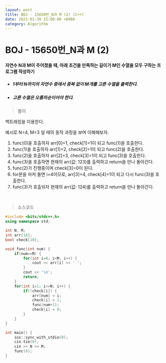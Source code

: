 ```yaml
---
layout: post
title: BOJ - 15650번_N과 M (2) (C++)
date: 2021-01-30 15:00:00 +0900
category: Algorithm
---
```


# BOJ - 15650번_N과 M (2)

#### 자연수 N과 M이 주어졌을 때, 아래 조건을 만족하는 길이가 M인 수열을 모두 구하는 프로그램 작성하기

- ##### 1부터 N까지의 자연수 중에서 중복 없이 M개를 고른 수열을 출력한다.

- #####  고른 수열은 오름차순이어야 한다.

> 풀이

백트래킹을 이용한다. 

예시로 N=4, M=3 일 때의 동작 과정을 보며 이해해보자.

1. func(0)을 호출하자 arr[0]=1, check[1]=1이 되고 func(1)을 호출한다.
2. func(1)을 호출하자 arr[1]=2, check[2]=1이 되고 func(2)을 호출한다.
3. func(2)을 호출하자 arr[2]=3, check[3]=1이 되고 func(3)을 호출한다.
4. func(3)을 호출하면 현재의 arr(값: 123)를 출력하고 return을 만나 돌아간다.
5. func(2)가 진행중이며 check[3]=0이 된다.
6. for문을 마저 돌면 i=4이므로, arr[3]=4, check[4]=1이 되고 다시 func(3)을 호출한다.
7. func(3)가 호출되자 현재의 arr(값: 124)를 출력하고 return을 만나 돌아간다.

<br/>

> 소스코드

```c++
#include <bits/stdc++.h>
using namespace std;

int N, M;
int arr[10];
bool check[10];

void func(int num) {
	if(num==M) {
		for(int i=0; i<M; i++) {
			cout << arr[i] << ' ';
		}
		cout << '\n';
		return;
	}
	for(int i=1; i<=N; i++) {
		if(!check[i]) {
			arr[num] = i;
			check[i] = 1;
			func(num+1);
			check[i] = 0;
		}
	}
}

int main() {
	ios::sync_with_stdio(0);
	cin.tie(0);
	cin >> N >> M;
	func(0);
}
```

